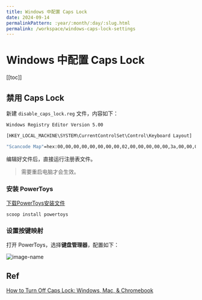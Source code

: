 ```yaml
---
title: Windows 中配置 Caps Lock
date: 2024-09-14
permalinkPattern: :year/:month/:day/:slug.html
permalink: /workspace/windows-caps-lock-settings
---
```


<!--
 * @Author: yuqigong@outlook.com
 * @Date: 2024-09-14 11:00:00
 * @LastEditors: yuqigong@outlook.com
 * @LastEditTime: 2024-09-14 11:32:00
 * @Description:
 *
-->

# Windows 中配置 Caps Lock

[[toc]]

## 禁用 Caps Lock

新建 `disable_caps_lock.reg` 文件，内容如下：

```sh
Windows Registry Editor Version 5.00

[HKEY_LOCAL_MACHINE\SYSTEM\CurrentControlSet\Control\Keyboard Layout]

"Scancode Map"=hex:00,00,00,00,00,00,00,00,02,00,00,00,00,00,3a,00,00,00,00,00
```
编辑好文件后，直接运行注册表文件。

> 需要重启电脑才会生效。

### 安装 PowerToys

[下载PowerToys安装文件](https://github.com/microsoft/PowerToys/releases)

```pwsh
scoop install powertoys
```

### 设置按键映射

打开 PowerToys，选择**键盘管理器**，配置如下：

![image-name](@images/workspace/windows-caps-lock-settings/20240914111529.png)

## Ref

[How to Turn Off Caps Lock: Windows, Mac, & Chromebook](https://www.wikihow.com/Turn-Off-Caps-Lock)
